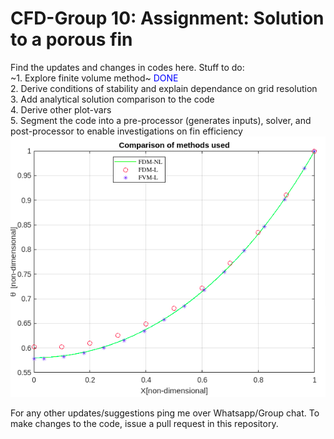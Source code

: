# CFD-Group 10: Assignment: Solution to a porous fin 
Find the updates and changes in codes here. Stuff to do: \
~1. Explore finite volume method~ <span style="color:blue">DONE</span> \
2. Derive conditions of stability and explain dependance on grid resolution \
3. Add analytical solution comparison to the code\
4. Derive other plot-vars\
5. Segment the code into a pre-processor (generates inputs), solver, and post-processor to enable investigations on fin efficiency
![plot!](https://github.com/RSuryaNarayan/CFD_MEPE11/blob/main/Group%20Assignment/Results/plot_compare.png)
<p>For any other updates/suggestions ping me over Whatsapp/Group chat. To make changes to the code, issue a pull request in this repository. </p>

